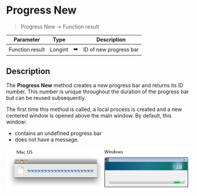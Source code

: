 # Progress New

> Progress New -> Function result

| Parameter | Type |     | Description |
| --- | --- | --- | --- |
| Function result | Longint | ➡️ | ID of new progress bar |
## Description

The **Progress New** method creates a new progress bar and returns its ID number. This number is unique throughout the duration of the progress bar but can be reused subsequently.

The first time this method is called, a local process is created and a new centered window is opened above the main window. By default, this window:

* contains an undefined progress bar
* does not have a message.

![](../Assets/pict924605.png)
